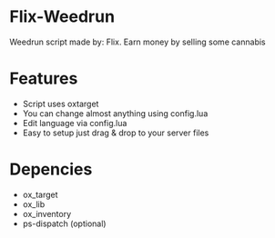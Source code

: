 # Flix-Weedrun
Weedrun script made by: Flix. Earn money by selling some cannabis

# Features
- Script uses oxtarget
- You can change almost anything using config.lua
- Edit language via config.lua
- Easy to setup just drag & drop to your server files

# Depencies
- ox_target
- ox_lib
- ox_inventory
- ps-dispatch (optional)
